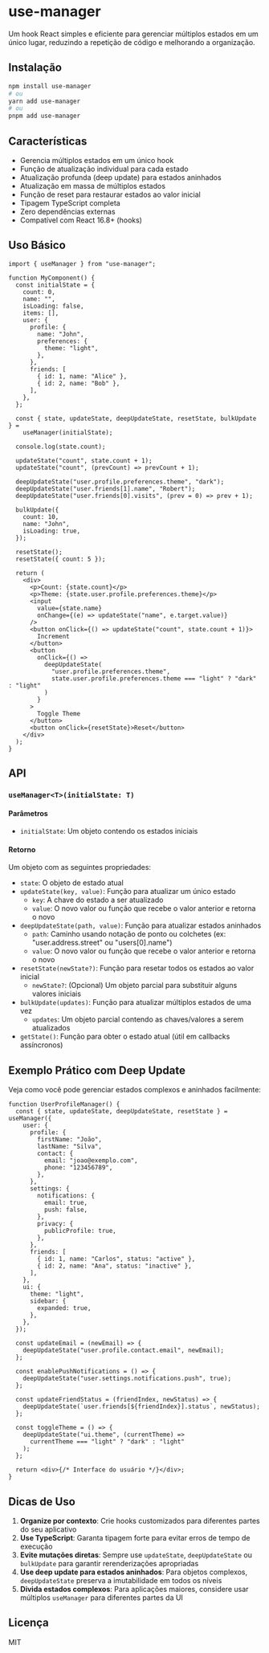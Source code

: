 # use-manager

Um hook React simples e eficiente para gerenciar múltiplos estados em um único lugar, reduzindo a repetição de código e melhorando a organização.

## Instalação

```bash
npm install use-manager
# ou
yarn add use-manager
# ou
pnpm add use-manager
```

## Características

- Gerencia múltiplos estados em um único hook
- Função de atualização individual para cada estado
- Atualização profunda (deep update) para estados aninhados
- Atualização em massa de múltiplos estados
- Função de reset para restaurar estados ao valor inicial
- Tipagem TypeScript completa
- Zero dependências externas
- Compatível com React 16.8+ (hooks)

## Uso Básico

```tsx
import { useManager } from "use-manager";

function MyComponent() {
  const initialState = {
    count: 0,
    name: "",
    isLoading: false,
    items: [],
    user: {
      profile: {
        name: "John",
        preferences: {
          theme: "light",
        },
      },
      friends: [
        { id: 1, name: "Alice" },
        { id: 2, name: "Bob" },
      ],
    },
  };

  const { state, updateState, deepUpdateState, resetState, bulkUpdate } =
    useManager(initialState);

  console.log(state.count);

  updateState("count", state.count + 1);
  updateState("count", (prevCount) => prevCount + 1);

  deepUpdateState("user.profile.preferences.theme", "dark");
  deepUpdateState("user.friends[1].name", "Robert");
  deepUpdateState("user.friends[0].visits", (prev = 0) => prev + 1);

  bulkUpdate({
    count: 10,
    name: "John",
    isLoading: true,
  });

  resetState();
  resetState({ count: 5 });

  return (
    <div>
      <p>Count: {state.count}</p>
      <p>Theme: {state.user.profile.preferences.theme}</p>
      <input
        value={state.name}
        onChange={(e) => updateState("name", e.target.value)}
      />
      <button onClick={() => updateState("count", state.count + 1)}>
        Increment
      </button>
      <button
        onClick={() =>
          deepUpdateState(
            "user.profile.preferences.theme",
            state.user.profile.preferences.theme === "light" ? "dark" : "light"
          )
        }
      >
        Toggle Theme
      </button>
      <button onClick={resetState}>Reset</button>
    </div>
  );
}
```

## API

### `useManager<T>(initialState: T)`

#### Parâmetros

- `initialState`: Um objeto contendo os estados iniciais

#### Retorno

Um objeto com as seguintes propriedades:

- `state`: O objeto de estado atual
- `updateState(key, value)`: Função para atualizar um único estado
  - `key`: A chave do estado a ser atualizado
  - `value`: O novo valor ou função que recebe o valor anterior e retorna o novo
- `deepUpdateState(path, value)`: Função para atualizar estados aninhados
  - `path`: Caminho usando notação de ponto ou colchetes (ex: "user.address.street" ou "users[0].name")
  - `value`: O novo valor ou função que recebe o valor anterior e retorna o novo
- `resetState(newState?)`: Função para resetar todos os estados ao valor inicial
  - `newState?`: (Opcional) Um objeto parcial para substituir alguns valores iniciais
- `bulkUpdate(updates)`: Função para atualizar múltiplos estados de uma vez
  - `updates`: Um objeto parcial contendo as chaves/valores a serem atualizados
- `getState()`: Função para obter o estado atual (útil em callbacks assíncronos)

## Exemplo Prático com Deep Update

Veja como você pode gerenciar estados complexos e aninhados facilmente:

```tsx
function UserProfileManager() {
  const { state, updateState, deepUpdateState, resetState } = useManager({
    user: {
      profile: {
        firstName: "João",
        lastName: "Silva",
        contact: {
          email: "joao@exemplo.com",
          phone: "123456789",
        },
      },
      settings: {
        notifications: {
          email: true,
          push: false,
        },
        privacy: {
          publicProfile: true,
        },
      },
      friends: [
        { id: 1, name: "Carlos", status: "active" },
        { id: 2, name: "Ana", status: "inactive" },
      ],
    },
    ui: {
      theme: "light",
      sidebar: {
        expanded: true,
      },
    },
  });

  const updateEmail = (newEmail) => {
    deepUpdateState("user.profile.contact.email", newEmail);
  };

  const enablePushNotifications = () => {
    deepUpdateState("user.settings.notifications.push", true);
  };

  const updateFriendStatus = (friendIndex, newStatus) => {
    deepUpdateState(`user.friends[${friendIndex}].status`, newStatus);
  };

  const toggleTheme = () => {
    deepUpdateState("ui.theme", (currentTheme) =>
      currentTheme === "light" ? "dark" : "light"
    );
  };

  return <div>{/* Interface do usuário */}</div>;
}
```

## Dicas de Uso

1. **Organize por contexto**: Crie hooks customizados para diferentes partes do seu aplicativo
2. **Use TypeScript**: Garanta tipagem forte para evitar erros de tempo de execução
3. **Evite mutações diretas**: Sempre use `updateState`, `deepUpdateState` ou `bulkUpdate` para garantir rerenderizações apropriadas
4. **Use deep update para estados aninhados**: Para objetos complexos, `deepUpdateState` preserva a imutabilidade em todos os níveis
5. **Divida estados complexos**: Para aplicações maiores, considere usar múltiplos `useManager` para diferentes partes da UI

## Licença

MIT

